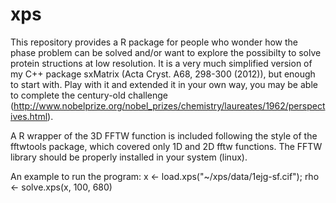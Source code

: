# xps
This repository provides a R package for people who wonder how the phase problem can be solved and/or want to explore the possibilty to solve protein structions at low resolution. It is a very much simplified version of my C++ package sxMatrix (Acta Cryst. A68, 298-300 (2012)), but enough to start with. Play with it and extended it in your own way, you may be able to complete the century-old challenge (http://www.nobelprize.org/nobel_prizes/chemistry/laureates/1962/perspectives.html).

A R wrapper of the 3D FFTW function is included following the style of the fftwtools package, which covered only 1D and 2D fftw functions. The FFTW library should be properly installed in your system (linux).

An example to run the program:
  x <- load.xps("~/xps/data/1ejg-sf.cif"); 
  rho <- solve.xps(x, 100, 680)
  
